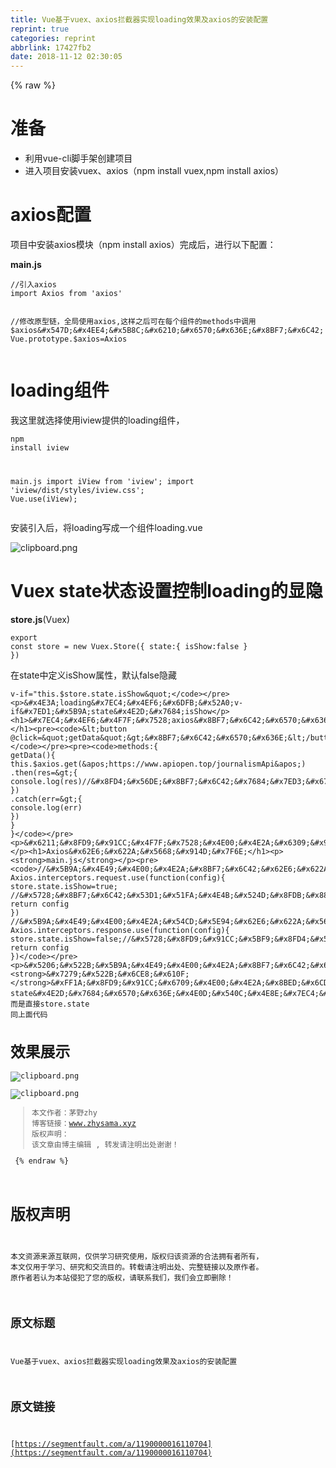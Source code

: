 ```yaml
---
title: Vue基于vuex、axios拦截器实现loading效果及axios的安装配置
reprint: true
categories: reprint
abbrlink: 17427fb2
date: 2018-11-12 02:30:05
---
```


{% raw %}
<h1>&#x51C6;&#x5907;</h1><ul><li>&#x5229;&#x7528;vue-cli&#x811A;&#x624B;&#x67B6;&#x521B;&#x5EFA;&#x9879;&#x76EE;</li><li>&#x8FDB;&#x5165;&#x9879;&#x76EE;&#x5B89;&#x88C5;vuex&#x3001;axios&#xFF08;npm install vuex,npm install axios&#xFF09;</li></ul><h1>axios&#x914D;&#x7F6E;</h1><p>&#x9879;&#x76EE;&#x4E2D;&#x5B89;&#x88C5;axios&#x6A21;&#x5757;&#xFF08;npm install axios&#xFF09;&#x5B8C;&#x6210;&#x540E;&#xFF0C;&#x8FDB;&#x884C;&#x4EE5;&#x4E0B;&#x914D;&#x7F6E;&#xFF1A;</p><p><strong>main.js</strong></p><pre><code>//&#x5F15;&#x5165;axios
import Axios from &apos;axios&apos;

//&#x4FEE;&#x6539;&#x539F;&#x578B;&#x94FE;&#xFF0C;&#x5168;&#x5C40;&#x4F7F;&#x7528;axios,&#x8FD9;&#x6837;&#x4E4B;&#x540E;&#x53EF;&#x5728;&#x6BCF;&#x4E2A;&#x7EC4;&#x4EF6;&#x7684;methods&#x4E2D;&#x8C03;&#x7528;$axios&#x547D;&#x4EE4;&#x5B8C;&#x6210;&#x6570;&#x636E;&#x8BF7;&#x6C42;
Vue.prototype.$axios=Axios 
</code></pre><h1>loading&#x7EC4;&#x4EF6;</h1><p>&#x6211;&#x8FD9;&#x91CC;&#x5C31;&#x9009;&#x62E9;&#x4F7F;&#x7528;iview&#x63D0;&#x4F9B;&#x7684;loading&#x7EC4;&#x4EF6;&#xFF0C;</p><pre><code>npm install iview

main.js
import iView from &apos;iview&apos;;
import &apos;iview/dist/styles/iview.css&apos;;
Vue.use(iView);</code></pre><p>&#x5B89;&#x88C5;&#x5F15;&#x5165;&#x540E;&#xFF0C;&#x5C06;loading&#x5199;&#x6210;&#x4E00;&#x4E2A;&#x7EC4;&#x4EF6;loading.vue</p><p><span class="img-wrap"><img data-src="/img/bVbfLbz?w=302&amp;h=136" src="https://static.alili.tech/img/bVbfLbz?w=302&amp;h=136" alt="clipboard.png" title="clipboard.png"></span></p><h1>Vuex state&#x72B6;&#x6001;&#x8BBE;&#x7F6E;&#x63A7;&#x5236;loading&#x7684;&#x663E;&#x9690;</h1><p><strong>store.js</strong>(Vuex)</p><pre><code>export const store = new Vuex.Store({
    state:{
        isShow:false
    }
})</code></pre><p>&#x5728;state&#x4E2D;&#x5B9A;&#x4E49;isShow&#x5C5E;&#x6027;&#xFF0C;&#x9ED8;&#x8BA4;false&#x9690;&#x85CF;</p><pre><code>v-if=&quot;this.$store.state.isShow&quot;</code></pre><p>&#x4E3A;loading&#x7EC4;&#x4EF6;&#x6DFB;&#x52A0;v-if&#x7ED1;&#x5B9A;state&#x4E2D;&#x7684;isShow</p><h1>&#x7EC4;&#x4EF6;&#x4F7F;&#x7528;axios&#x8BF7;&#x6C42;&#x6570;&#x636E;</h1><pre><code>&lt;button @click=&quot;getData&quot;&gt;&#x8BF7;&#x6C42;&#x6570;&#x636E;&lt;/button&gt;</code></pre><pre><code>methods:{
        getData(){
            this.$axios.get(&apos;https://www.apiopen.top/journalismApi&apos;)
            .then(res=&gt;{
                console.log(res)//&#x8FD4;&#x56DE;&#x8BF7;&#x6C42;&#x7684;&#x7ED3;&#x679C;
            })
            .catch(err=&gt;{
                console.log(err)
            })
        }
    }</code></pre><p>&#x6211;&#x8FD9;&#x91CC;&#x4F7F;&#x7528;&#x4E00;&#x4E2A;&#x6309;&#x94AE;&#x8FDB;&#x884C;&#x89E6;&#x53D1;&#x4E8B;&#x4EF6;&#xFF0C;&#x5229;&#x7528;get&#x8BF7;&#x6C42;&#x7F51;&#x4E0A;&#x968F;&#x4FBF;&#x627E;&#x7684;&#x4E00;&#x4E2A;api&#x63A5;&#x53E3;,.then&#x4E2D;&#x8FD4;&#x56DE;&#x8BF7;&#x6C42;&#x7684;&#x6574;&#x4E2A;&#x7ED3;&#x679C;&#xFF08;&#x4E0D;&#x4EC5;&#x4EC5;&#x5305;&#x62EC;&#x6570;&#x636E;&#xFF09;</p><h1>Axios&#x62E6;&#x622A;&#x5668;&#x914D;&#x7F6E;</h1><p><strong>main.js</strong></p><pre><code>//&#x5B9A;&#x4E49;&#x4E00;&#x4E2A;&#x8BF7;&#x6C42;&#x62E6;&#x622A;&#x5668;
Axios.interceptors.request.use(function(config){
  store.state.isShow=true; //&#x5728;&#x8BF7;&#x6C42;&#x53D1;&#x51FA;&#x4E4B;&#x524D;&#x8FDB;&#x884C;&#x4E00;&#x4E9B;&#x64CD;&#x4F5C;
  return config
})
//&#x5B9A;&#x4E49;&#x4E00;&#x4E2A;&#x54CD;&#x5E94;&#x62E6;&#x622A;&#x5668;
Axios.interceptors.response.use(function(config){
  store.state.isShow=false;//&#x5728;&#x8FD9;&#x91CC;&#x5BF9;&#x8FD4;&#x56DE;&#x7684;&#x6570;&#x636E;&#x8FDB;&#x884C;&#x5904;&#x7406;
  return config
})</code></pre><p>&#x5206;&#x522B;&#x5B9A;&#x4E49;&#x4E00;&#x4E2A;&#x8BF7;&#x6C42;&#x62E6;&#x622A;&#x5668;&#xFF08;&#x8BF7;&#x6C42;&#x5F00;&#x59CB;&#x65F6;&#x6267;&#x884C;&#x67D0;&#x4E9B;&#x64CD;&#x4F5C;&#xFF09;&#x3001;&#x54CD;&#x5E94;&#x62E6;&#x622A;&#x5668;&#xFF08;&#x63A5;&#x53D7;&#x5230;&#x6570;&#x636E;&#x540E;&#x6267;&#x884C;&#x67D0;&#x4E9B;&#x64CD;&#x4F5C;&#xFF09;&#xFF0C;&#x4E4B;&#x95F4;&#x5206;&#x522B;&#x8BBE;&#x7F6E;&#x62E6;&#x622A;&#x65F6;&#x6267;&#x884C;&#x7684;&#x64CD;&#x4F5C;&#xFF0C;&#x6539;&#x53D8;state&#x5185;isShow&#x7684;&#x5E03;&#x5C14;&#x503C;&#x4ECE;&#x800C;&#x63A7;&#x5236;loading&#x7EC4;&#x4EF6;&#x5728;&#x89E6;&#x53D1;&#x8BF7;&#x6C42;&#x6570;&#x636E;&#x5F00;&#x59CB;&#x65F6;&#x663E;&#x793A;loading&#xFF0C;&#x8FD4;&#x56DE;&#x6570;&#x636E;&#x65F6;&#x9690;&#x85CF;loading<br><strong>&#x7279;&#x522B;&#x6CE8;&#x610F;</strong>&#xFF1A;&#x8FD9;&#x91CC;&#x6709;&#x4E00;&#x4E2A;&#x8BED;&#x6CD5;&#x5751;&#xFF08;&#x6211;&#x53EF;&#x662F;&#x6765;&#x6765;&#x56DE;&#x56DE;&#x8E29;&#x4E86;&#x4E0D;&#x5C11;&#x6B21;&#xFF09;main.js&#x4E2D;&#x8C03;&#x53D6;&#x3001;&#x64CD;&#x4F5C;vuex state&#x4E2D;&#x7684;&#x6570;&#x636E;&#x4E0D;&#x540C;&#x4E8E;&#x7EC4;&#x4EF6;&#x4E2D;&#x7684;this.$store.state&#xFF0C;&#x800C;&#x662F;&#x76F4;&#x63A5;store.state &#x540C;&#x4E0A;&#x9762;&#x4EE3;&#x7801;</p><h1>&#x6548;&#x679C;&#x5C55;&#x793A;</h1><p><span class="img-wrap"><img data-src="/img/bVbfLhX?w=1212&amp;h=235" src="https://static.alili.tech/img/bVbfLhX?w=1212&amp;h=235" alt="clipboard.png" title="clipboard.png"></span></p><p><span class="img-wrap"><img data-src="/img/bVbfLhz?w=1310&amp;h=351" src="https://static.alili.tech/img/bVbfLhz?w=1310&amp;h=351" alt="clipboard.png" title="clipboard.png"></span></p><blockquote>&#x672C;&#x6587;&#x4F5C;&#x8005;&#xFF1A;&#x8305;&#x91CE;zhy<br>&#x535A;&#x5BA2;&#x94FE;&#x63A5;&#xFF1A;www.zhysama.xyz<br>&#x7248;&#x6743;&#x58F0;&#x660E;&#xFF1A; &#x8BE5;&#x6587;&#x7AE0;&#x7531;&#x535A;&#x4E3B;&#x7F16;&#x8F91; , &#x8F6C;&#x53D1;&#x8BF7;&#x6CE8;&#x660E;&#x51FA;&#x5904;&#x8C22;&#x8C22;&#xFF01;</blockquote>
{% endraw %}

# 版权声明
本文资源来源互联网，仅供学习研究使用，版权归该资源的合法拥有者所有，
本文仅用于学习、研究和交流目的。转载请注明出处、完整链接以及原作者。
原作者若认为本站侵犯了您的版权，请联系我们，我们会立即删除！

## 原文标题
Vue基于vuex、axios拦截器实现loading效果及axios的安装配置

## 原文链接
[https://segmentfault.com/a/1190000016110704](https://segmentfault.com/a/1190000016110704)

